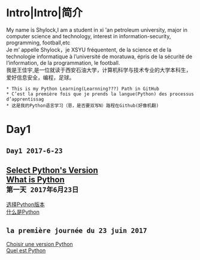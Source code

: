 Intro|Intro|简介
===============
My name is Shylock,I am a student in xi 'an petroleum university, major in computer science and technology, interest in information-security, programming, football,etc<br>
Je m’ appelle Shylock，je XSYU fréquentent, de la science et de la technologie informatique à l’université de moratuwa, épris de la sécurité de l’information, de la programmation, le football.<br>
我是王佳宇,是一位就读于西安石油大学，计算机科学与技术专业的大学本科生，爱好信息安全，编程，足球。

    * This is my Python Learning(Learnning???) Path in GitHub
    * C’est la première fois que je prends la langue(Python) des processus d’apprentissag
    * 这是我的Python语言学习（恩，是否要双写N）路程在Github(好像机翻)

Day1
======
`Day1 2017-6-23` <br>
----
[Select Python's Version](https://github.com/Shylcok/python/blob/master/Day01_Select_Version.md)<br>
[What is Python](https://github.com/Shylcok/python/blob/master/PYTHON.md)<br>
`第一天 2017年6月23日`<br>
----
[选择Python版本](https://github.com/Shylcok/python/blob/master/Day01_Select_Version.md)<br>
[什么是Python](https://github.com/Shylcok/python/blob/master/PYTHON.md)

`la première journée du 23 juin 2017`<br>
-----
[Choisir une version Python](https://github.com/Shylcok/python/blob/master/Day01_Select_Version.md)<br>
[Quel est Python](https://github.com/Shylcok/python/blob/master/PYTHON.md)


